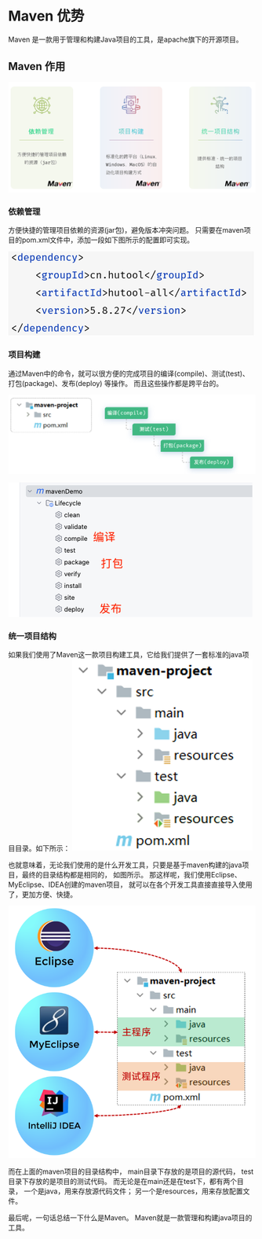 # Maven 优势

Maven 是一款用于管理和构建Java项目的工具，是apache旗下的开源项目。


## Maven 作用

![LOGO](/public/image/javapublic/maven-1280X1280.png)

### 依赖管理

方便快捷的管理项目依赖的资源(jar包)，避免版本冲突问题。 
只需要在maven项目的pom.xml文件中，添加一段如下图所示的配置即可实现。


![LOGO](/public/image/javapublic/maven1-1280X1280.png)


### 项目构建

通过Maven中的命令，就可以很方便的完成项目的编译(compile)、测试(test)、打包(package)、发布(deploy) 等操作。
而且这些操作都是跨平台的。

![LOGO](/public/image/javapublic/2340e5fa-555b-4dca-8555-d9df4b54e13b.png)

![LOGO](/public/image/javapublic/WX20250401-145501.png)


### 统一项目结构

如果我们使用了Maven这一款项目构建工具，它给我们提供了一套标准的java项目目录。如下所示：
![LOGO](/public/image/javapublic/aef91964-e9e3-4609-9b4c-d82a45bf309d.png)

也就意味着，无论我们使用的是什么开发工具，只要是基于maven构建的java项目，最终的目录结构都是相同的，
如图所示。 那这样呢，我们使用Eclipse、MyEclipse、IDEA创建的maven项目，
就可以在各个开发工具直接直接导入使用了，更加方便、快捷。

![LOGO](/public/image/javapublic/3a7bcd0f-cd18-4ed8-93a2-ee17c2d18d15.png)


而在上面的maven项目的目录结构中，
main目录下存放的是项目的源代码，
test目录下存放的是项目的测试代码。 
而无论是在main还是在test下，都有两个目录，
一个是java，用来存放源代码文件；
另一个是resources，用来存放配置文件。

<sapn class="marker-text">
最后呢，一句话总结一下什么是Maven。 Maven就是一款管理和构建java项目的工具。
</sapn>




